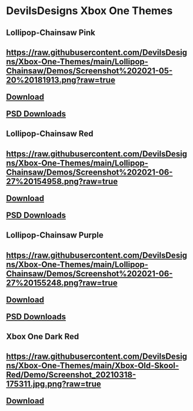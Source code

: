 <h1> DevilsDesigns Xbox One Themes </h1>

<h2>Lollipop-Chainsaw Pink <h2>

https://raw.githubusercontent.com/DevilsDesigns/Xbox-One-Themes/main/Lollipop-Chainsaw/Demos/Screenshot%202021-05-20%20181913.png?raw=true

[Download](https://github.com/DevilsDesigns/Xbox-One-Themes/blob/d7786053c14a688198987e940bc3111b8cd5880c/Lollipop-Chainsaw/Completed/Lollipop-Chainsaw-pink.png)
  
[PSD Downloads](https://github.com/DevilsDesigns/Xbox-One-Themes/blob/b6dec01bc9aebdb1f537f8d569cfa0f2ca44115c/Lollipop-Chainsaw/Templates/Lollipop-Chainsaw-pink.psd)

<h2>Lollipop-Chainsaw Red <h2>
  
https://raw.githubusercontent.com/DevilsDesigns/Xbox-One-Themes/main/Lollipop-Chainsaw/Demos/Screenshot%202021-06-27%20154958.png?raw=true

[Download](https://github.com/DevilsDesigns/Xbox-One-Themes/blob/d7786053c14a688198987e940bc3111b8cd5880c/Lollipop-Chainsaw/Completed/Lollipop-Chainsaw-Red.png)

[PSD Downloads](https://github.com/DevilsDesigns/Xbox-One-Themes/blob/b6dec01bc9aebdb1f537f8d569cfa0f2ca44115c/Lollipop-Chainsaw/Templates/Lollipop-Chainsaw-Red.psd)

<h2>Lollipop-Chainsaw Purple <h2>

https://raw.githubusercontent.com/DevilsDesigns/Xbox-One-Themes/main/Lollipop-Chainsaw/Demos/Screenshot%202021-06-27%20155248.png?raw=true

[Download](https://github.com/DevilsDesigns/Xbox-One-Themes/blob/d7786053c14a688198987e940bc3111b8cd5880c/Lollipop-Chainsaw/Completed/Lollipop-Chainsaw-pink-and-purple.png)

[PSD Downloads](https://github.com/DevilsDesigns/Xbox-One-Themes/blob/b6dec01bc9aebdb1f537f8d569cfa0f2ca44115c/Lollipop-Chainsaw/Templates/Lollipop-Chainsaw-pink-and-purple.psd)
<h2>Xbox One Dark Red <h2>
  
https://raw.githubusercontent.com/DevilsDesigns/Xbox-One-Themes/main/Xbox-Old-Skool-Red/Demo/Screenshot_20210318-175311.jpg.png?raw=true
  
[Download](https://github.com/DevilsDesigns/Xbox-One-Themes/blob/b6dec01bc9aebdb1f537f8d569cfa0f2ca44115c/Xbox-Old-Skool-Red/Completed/Xbox-Series-Dashboard-Throwback.png)
